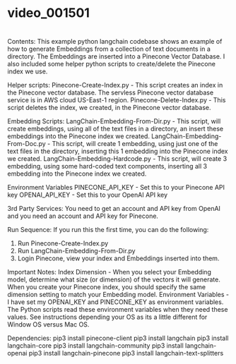 # video_001501
# 
Contents:
This example python langchain codebase shows an example of how to generate Embeddings from a collection of text documents in a directory.  The Embeddings are inserted into a Pinecone Vector Database.  I also included some helper python scripts to create/delete the Pinecone index we use.

Helper scripts:
Pinecone-Create-Index.py - This script creates an index in the Pinecone vector database. The servless Pinecone vector database service is in AWS cloud US-East-1 region.
Pinecone-Delete-Index.py - This script deletes the index, we created, in the Pinecone vector database.

Embedding Scripts:
LangChain-Embedding-From-Dir.py - This script, will create embeddings, using all of the text files in a directory, an insert these embeddings into the Pinecone index we created.
LangChain-Embedding-From-Doc.py - This script, will create 1 embedding, using just one of the text files in the directory, inserting this 1 embedding into the Pinecone index we created.
LangChain-Embedding-Hardcode.py - This script, will create 3 embedding, using some hard-coded text components, inserting all 3 embedding into the Pinecone index we created.

Environment Variables
PINECONE_API_KEY - Set this to your Pinecone API key
OPENAI_API_KEY - Set this to your OpenAI API key

3rd Party Services:
You need to get an account and API key from OpenAI and you need an account and API key for Pinecone.

Run Sequence:
If you run this the first time, you can do the following:
1. Run Pinecone-Create-Index.py
2. Run LangChain-Embedding-From-Dir.py
3. Login Pinecone, view your index and Embeddings inserted into them.

Important Notes:
Index Dimension - When you select your Embedding model, determine what size (or dimension) of the vectors it will generate. When you create your Pinecone index, you should specify the same dimension setting to match your Embedding model.
Environment Variables - I have set my OPENAI_KEY and PINECONE_KEY as environment variables.  The Python scripts read these environment variables when they need these values.  See instructions depending your OS as its a little different for Window OS versus Mac OS.

Dependencies:
pip3 install pinecone-client
pip3 install langchain
pip3 install langchain-core
pip3 install langchain-community
pip3 install langchain-openai
pip3 install langchain-pinecone
pip3 install langchain-text-splitters
